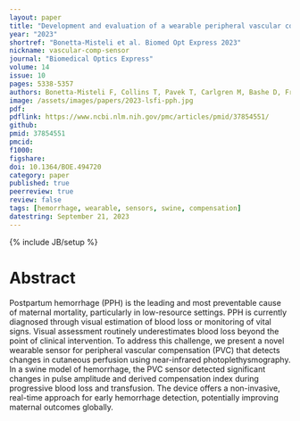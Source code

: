```yaml
---
layout: paper
title: "Development and evaluation of a wearable peripheral vascular compensation sensor in a swine model of hemorrhage"
year: "2023"
shortref: "Bonetta-Misteli et al. Biomed Opt Express 2023"
nickname: vascular-comp-sensor
journal: "Biomedical Optics Express"
volume: 14
issue: 10
pages: 5338-5357
authors: Bonetta-Misteli F, Collins T, Pavek T, Carlgren M, Bashe D, Frolova A, Shmuylovich L, O'Brien CM
image: /assets/images/papers/2023-lsfi-pph.jpg
pdf: 
pdflink: https://www.ncbi.nlm.nih.gov/pmc/articles/pmid/37854551/
github: 
pmid: 37854551
pmcid: 
f1000: 
figshare: 
doi: 10.1364/BOE.494720
category: paper
published: true
peerreview: true
review: false
tags: [hemorrhage, wearable, sensors, swine, compensation]
datestring: September 21, 2023
---
```

{% include JB/setup %}

# Abstract

Postpartum hemorrhage (PPH) is the leading and most preventable cause of maternal mortality, particularly in low-resource settings. PPH is currently diagnosed through visual estimation of blood loss or monitoring of vital signs. Visual assessment routinely underestimates blood loss beyond the point of clinical intervention. To address this challenge, we present a novel wearable sensor for peripheral vascular compensation (PVC) that detects changes in cutaneous perfusion using near-infrared photoplethysmography. In a swine model of hemorrhage, the PVC sensor detected significant changes in pulse amplitude and derived compensation index during progressive blood loss and transfusion. The device offers a non-invasive, real-time approach for early hemorrhage detection, potentially improving maternal outcomes globally.
